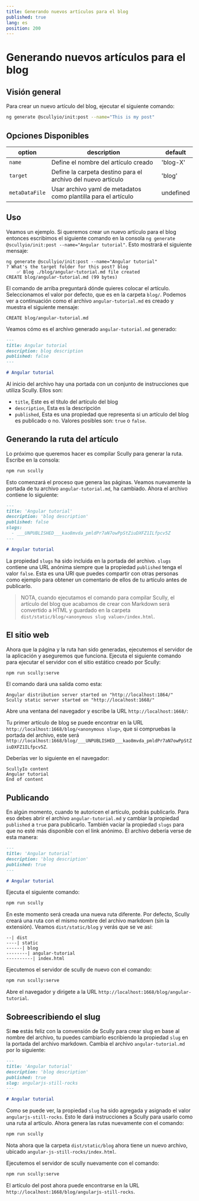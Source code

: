 ```yaml
---
title: Generando nuevos artículos para el blog
published: true
lang: es
position: 200
---
```


# Generando nuevos artículos para el blog

## Visión general

Para crear un nuevo artículo del blog, ejecutar el siguiente comando:

```bash
ng generate @scullyio/init:post --name="This is my post"
```

## Opciones Disponibles

| option         | description                                                    | default   |
| -------------- | -------------------------------------------------------------- | --------- |
| `name`         | Define el nombre del artículo creado                           | 'blog-X'  |
| `target`       | Define la carpeta destino para el archivo del nuevo artículo   | 'blog'    |
| `metaDataFile` | Usar archivo yaml de metadatos como plantilla para el artículo | undefined |

## Uso

Veamos un ejemplo. Si queremos crear un nuevo artículo para el blog entonces escribimos el siguiente comando en la consola `ng generate @scullyio/init:post --name="Angular tutorial"`. Esto mostrará el siguiente mensaje:

```output
ng generate @scullyio/init:post --name="Angular tutorial"
? What's the target folder for this post? blog
    ✅️ Blog ./blog/angular-tutorial.md file created
CREATE blog/angular-tutorial.md (99 bytes)
```

El comando de arriba preguntará dónde quieres colocar el artículo. Seleccionamos el valor por defecto, que es en la carpeta `blog/`. Podemos ver a continuación como el archivo `angular-tutorial.md` es creado y muestra el siguiente mensaje:

```output
CREATE blog/angular-tutorial.md
```

Veamos cómo es el archivo generado `angular-tutorial.md` generado:

```markdown
---
title: Angular tutorial
description: blog description
published: false
---

# Angular tutorial
```

Al inicio del archivo hay una portada con un conjunto de instrucciones que utiliza Scully. Ellos son:

- `title`, Este es el título del artículo del blog
- `description`, Esta es la descripción
- `published`, Esta es una propiedad que representa si un artículo del blog es publicado o no. Valores posibles son: `true` o `false`.

## Generando la ruta del artículo

Lo próximo que queremos hacer es compilar Scully para generar la ruta. Escribe en la consola:

```bash
npm run scully
```

Esto comenzará el proceso que genera las páginas. Veamos nuevamente la portada de tu archivo `angular-tutorial.md`, ha cambiado. Ahora el archivo contiene lo siguiente:

```markdown
---
title: 'Angular tutorial'
description: 'blog description'
published: false
slugs:
  - ___UNPUBLISHED___kao8mvda_pmldPr7aN7owPpStZiuDXFZ1ILfpcv5Z
---

# Angular tutorial
```

La propiedad `slugs` ha sido incluida en la portada del archivo. `slugs` contiene una URL anónima siempre que la propiedad `published` tenga el valor `false`. Esta es una URl que puedes compartir con otras personas como ejemplo para obtener un comentario de ellos de tu artículo antes de publicarlo.

> NOTA, cuando ejecutamos el comando para compilar Scully, el artículo del blog que acabamos de crear con Markdown será convertido a HTML y guardado en la carpeta `dist/static/blog/<anonymous slug value>/index.html`.

## El sitio web

Ahora que la página y la ruta han sido generadas, ejecutemos el servidor de la aplicación y aseguremos que funciona. Ejecuta el siguiente comando para ejecutar el servidor con el sitio estático creado por Scully:

```bash
npm run scully:serve
```

El comando dará una salida como esta:

```output
Angular distribution server started on "http://localhost:1864/"
Scully static server started on "http://localhost:1668/"
```

Abre una ventana del navegador y escribe la URL `http://localhost:1668/`:

Tu primer artículo de blog se puede encontrar en la URL `http://localhost:1668/blog/<anonymous slug>`, que si compruebas la portada del archivo, este será `http://localhost:1668/blog/___UNPUBLISHED___kao8mvda_pmldPr7aN7owPpStZiuDXFZ1ILfpcv5Z`.

Deberías ver lo siguiente en el navegador:

```
ScullyIo content
Angular tutorial
End of content
```

## Publicando

En algún momento, cuando te autoricen el artículo, podrás publicarlo. Para eso debes abrir el archivo `angular-tutorial.md` y cambiar la propiedad `published` a `true` para publicarlo. También vaciar la propiedad `slugs` para que no esté más disponible con el link anónimo. El archivo debería verse de esta manera:

```markdown
---
title: 'Angular tutorial'
description: 'blog description'
published: true
---

# Angular tutorial
```

Ejecuta el siguiente comando:

```bash
npm run scully
```

En este momento será creada una nueva ruta diferente. Por defecto, Scully creará una ruta con el mismo nombre del archivo markdown (sin la extensión). Veamos `dist/static/blog` y verás que se ve así:

```
--| dist
----| static
------| blog
--------| angular-tutorial
----------| index.html
```

Ejecutemos el servidor de scully de nuevo con el comando:

```bash
npm run scully:serve
```

Abre el navegador y dirigete a la URL `http://localhost:1668/blog/angular-tutorial`.

## Sobreescribiendo el slug

Si **no** estás feliz con la convensión de Scully para crear slug en base al nombre del archivo, tu puedes cambiarlo escribiendo la propiedad `slug` en la portada del archivo markdown. Cambia el archivo `angular-tutorial.md` por lo siguiente:

```markdown
---
title: 'Angular tutorial'
description: 'blog description'
published: true
slug: angularjs-still-rocks
---

# Angular tutorial
```

Como se puede ver, la propiedad `slug` ha sido agregada y asignado el valor `angularjs-still-rocks`. Esto le dará instrucciones a Scully para usarlo como una ruta al artículo. Ahora genera las rutas nuevamente con el comando:

```bash
npm run scully
```

Nota ahora que la carpeta `dist/static/blog` ahora tiene un nuevo archivo, ubicado `angular-js-still-rocks/index.html`.

Ejecutemos el servidor de scully nuevamente con el comando:

```bash
npm run scully:serve
```

El artículo del post ahora puede encontrarse en la URL `http://localhost:1668/blog/angularjs-still-rocks`.
